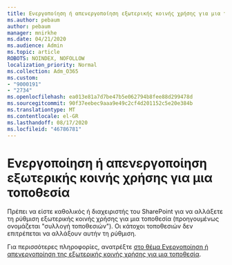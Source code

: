 ```yaml
---
title: Ενεργοποίηση ή απενεργοποίηση εξωτερικής κοινής χρήσης για μια τοποθεσία
ms.author: pebaum
author: pebaum
manager: mnirkhe
ms.date: 04/21/2020
ms.audience: Admin
ms.topic: article
ROBOTS: NOINDEX, NOFOLLOW
localization_priority: Normal
ms.collection: Adm_O365
ms.custom:
- "9000191"
- "2734"
ms.openlocfilehash: ea013e81a7d7be47b5e062794b8fee88d299478d
ms.sourcegitcommit: 90f37eebec9aaa9e49c2cf4d201152c5e20e384b
ms.translationtype: MT
ms.contentlocale: el-GR
ms.lasthandoff: 08/17/2020
ms.locfileid: "46786781"
---
```

# <a name="turn-external-sharing-on-or-off-for-a-site"></a>Ενεργοποίηση ή απενεργοποίηση εξωτερικής κοινής χρήσης για μια τοποθεσία

Πρέπει να είστε καθολικός ή διαχειριστής του SharePoint για να αλλάξετε τη ρύθμιση εξωτερικής κοινής χρήσης για μια τοποθεσία (προηγουμένως ονομάζεται "συλλογή τοποθεσιών"). Οι κάτοχοι τοποθεσιών δεν επιτρέπεται να αλλάξουν αυτήν τη ρύθμιση. 

Για περισσότερες πληροφορίες, ανατρέξτε [στο θέμα Ενεργοποίηση ή απενεργοποίηση της εξωτερικής κοινής χρήσης για μια τοποθεσία](https://docs.microsoft.com/sharepoint/change-external-sharing-site).

